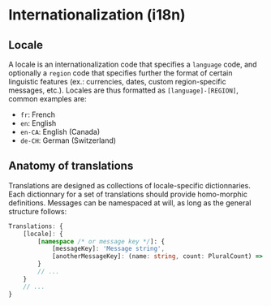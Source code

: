# Internationalization (i18n)

## Locale

A locale is an internationalization code that specifies a `language` code, and optionally a `region`
code that specifies further the format of certain linguistic features (ex.: currencies, dates,
custom region-specific messages, etc.). Locales are thus formatted as `[language]-[REGION]`, common
examples are:

- `fr`: French
- `en`: English
- `en-CA`: English (Canada)
- `de-CH`: German (Switzerland)

## Anatomy of translations

Translations are designed as collections of locale-specific dictionnaries. Each dictionnary for a
set of translations should provide homo-morphic definitions. Messages can be namespaced at will, as
long as the general structure follows:

```ts
Translations: {
	[locale]: {
		[namespace /* or message key */]: {
			[messageKey]: 'Message string',
			[anotherMessageKey]: (name: string, count: PluralCount) => `Message with ${name} and count-specific ${plural({1: 'formatting', 'many': 'formattings'}, count)}`
		}
		// ...
	}
	// ...
}
```
